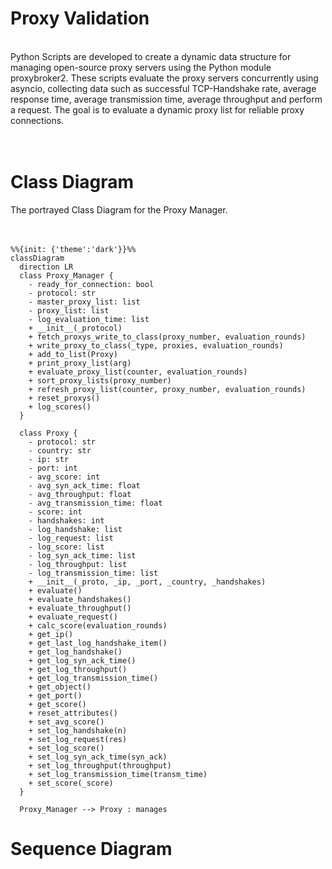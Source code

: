 # Proxy Validation
<br>
Python Scripts are developed to create a dynamic data structure for managing open-source proxy servers using the Python module proxybroker2.
These scripts evaluate the proxy servers concurrently using asyncio, collecting data such as successful TCP-Handshake rate, average response time, average transmission time,  average throughput and perform a request. 
The goal is to evaluate a dynamic proxy list for reliable proxy connections.  <br>
<br>
<br>

# Class Diagram
The portrayed Class Diagram for the Proxy Manager. <br>
<br>
<br>

```mermaid 
%%{init: {'theme':'dark'}}%%
classDiagram
  direction LR
  class Proxy_Manager {
    - ready_for_connection: bool
    - protocol: str
    - master_proxy_list: list
    - proxy_list: list
    - log_evaluation_time: list
    + __init__(_protocol)
    + fetch_proxys_write_to_class(proxy_number, evaluation_rounds)
    + write_proxy_to_class(_type, proxies, evaluation_rounds)
    + add_to_list(Proxy)
    + print_proxy_list(arg)
    + evaluate_proxy_list(counter, evaluation_rounds)
    + sort_proxy_lists(proxy_number)
    + refresh_proxy_list(counter, proxy_number, evaluation_rounds)
    + reset_proxys()
    + log_scores()
  }

  class Proxy {
    - protocol: str
    - country: str
    - ip: str
    - port: int
    - avg_score: int
    - avg_syn_ack_time: float
    - avg_throughput: float
    - avg_transmission_time: float
    - score: int
    - handshakes: int
    - log_handshake: list
    - log_request: list
    - log_score: list
    - log_syn_ack_time: list
    - log_throughput: list
    - log_transmission_time: list
    + __init__(_proto, _ip, _port, _country, _handshakes)
    + evaluate()
    + evaluate_handshakes()
    + evaluate_throughput()
    + evaluate_request()
    + calc_score(evaluation_rounds)
    + get_ip()
    + get_last_log_handshake_item()
    + get_log_handshake()
    + get_log_syn_ack_time()
    + get_log_throughput()
    + get_log_transmission_time()
    + get_object()
    + get_port()
    + get_score()
    + reset_attributes()
    + set_avg_score()
    + set_log_handshake(n)
    + set_log_request(res)
    + set_log_score()
    + set_log_syn_ack_time(syn_ack)
    + set_log_throughput(throughput)
    + set_log_transmission_time(transm_time)
    + set_score(_score)
  }

  Proxy_Manager --> Proxy : manages
```

# Sequence Diagram
